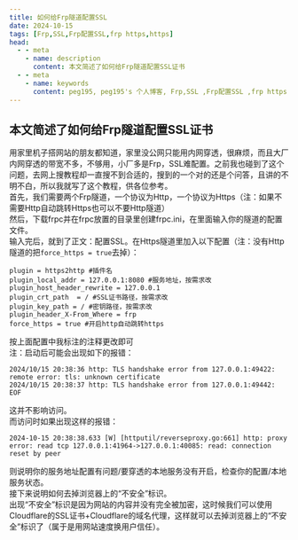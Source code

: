 ```yaml
---
title: 如何给Frp隧道配置SSL
date: 2024-10-15
tags: [Frp,SSL,Frp配置SSL,frp https,https]
head:
  - - meta
    - name: description
      content: 本文简述了如何给Frp隧道配置SSL证书
  - - meta
    - name: keywords
      content: peg195, peg195's 个人博客, Frp,SSL ,Frp配置SSL ,frp https ,https
---
```

本文简述了如何给Frp隧道配置SSL证书
---
用家里机子搭网站的朋友都知道，家里没公网只能用内网穿透，很麻烦，而且大厂内网穿透的带宽不多，不够用，小厂多是Frp，SSL难配置。之前我也碰到了这个问题，去网上搜教程却一直搜不到合适的，搜到的一个对的还是个问答，且讲的不明不白，所以我就写了这个教程，供各位参考。  
首先，我们需要两个Frp隧道，一个协议为Http，一个协议为Https（注：如果不需要Http自动跳转Https也可以不要Http隧道）  
然后，下载frpc并在frpc放置的目录里创建frpc.ini，在里面输入你的隧道的配置文件。  
输入完后，就到了正文：配置SSL。在Https隧道里加入以下配置（注：没有Http隧道的把`force_https = true`去掉）：  
```
plugin = https2http #插件名
plugin_local_addr = 127.0.0.1:8080 #服务地址，按需求改
plugin_host_header_rewrite = 127.0.0.1
plugin_crt_path  = / #SSL证书路径，按需求改
plugin_key_path = / #密钥路径，按需求改
plugin_header_X-From_Where = frp
force_https = true #开启http自动跳转https
```  
按上面配置中我标注的注释更改即可  
注：启动后可能会出现如下的报错：
```
2024/10/15 20:38:36 http: TLS handshake error from 127.0.0.1:49422: remote error: tls: unknown certificate
2024/10/15 20:38:37 http: TLS handshake error from 127.0.0.1:49442: EOF
```  
这并不影响访问。  
而访问时如果出现这样的报错：  
```
2024-10-15 20:38:38.633 [W] [httputil/reverseproxy.go:661] http: proxy error: read tcp 127.0.0.1:41964->127.0.0.1:40085: read: connection reset by peer
```  
则说明你的服务地址配置有问题/要穿透的本地服务没有开启，检查你的配置/本地服务状态。  
接下来说明如何去掉浏览器上的“不安全”标识。  
出现“不安全”标识是因为网站的内容并没有完全被加密，这时候我们可以使用Cloudflare的SSL证书+Cloudflare的域名代理，这样就可以去掉浏览器上的“不安全”标识了（属于是用网站速度换用户信任）。